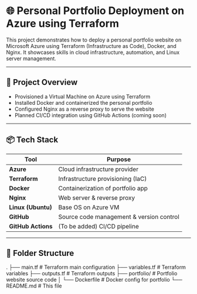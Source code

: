 # 🌐 Personal Portfolio Deployment on Azure using Terraform

This project demonstrates how to deploy a personal portfolio website on Microsoft Azure using Terraform (Infrastructure as Code), Docker, and Nginx. It showcases skills in cloud infrastructure, automation, and Linux server management.

---

## 🚀 Project Overview

- Provisioned a Virtual Machine on Azure using Terraform
- Installed Docker and containerized the personal portfolio
- Configured Nginx as a reverse proxy to serve the website
- Planned CI/CD integration using GitHub Actions (coming soon)

---

## 📦 Tech Stack

| Tool        | Purpose                               |
|-------------|----------------------------------------|
| **Azure**   | Cloud infrastructure provider          |
| **Terraform** | Infrastructure provisioning (IaC)     |
| **Docker**  | Containerization of portfolio app      |
| **Nginx**   | Web server & reverse proxy             |
| **Linux (Ubuntu)** | Base OS on Azure VM             |
| **GitHub**  | Source code management & version control |
| **GitHub Actions** | (To be added) CI/CD pipeline    |

---

## 📁 Folder Structure

.
├── main.tf # Terraform main configuration
├── variables.tf # Terraform variables
├── outputs.tf # Terraform outputs
├── portfolio/ # Portfolio website source code
│ └── Dockerfile # Docker config for portfolio
└── README.md # This file

